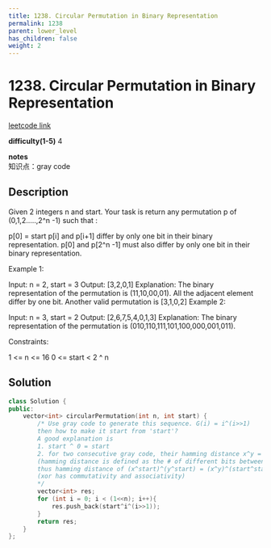```yaml
---
title: 1238. Circular Permutation in Binary Representation
permalink: 1238
parent: lower_level
has_children: false
weight: 2
---
```

# 1238. Circular Permutation in Binary Representation
[leetcode link](https://leetcode.com/problems/circular-permutation-in-binary-representation/)

**difficulty(1-5)** 
4

**notes**   
知识点：gray code

## Description

Given 2 integers n and start. Your task is return any permutation p of (0,1,2.....,2^n -1) such that :

p[0] = start
p[i] and p[i+1] differ by only one bit in their binary representation.
p[0] and p[2^n -1] must also differ by only one bit in their binary representation.
 

Example 1:

Input: n = 2, start = 3
Output: [3,2,0,1]
Explanation: The binary representation of the permutation is (11,10,00,01). 
All the adjacent element differ by one bit. Another valid permutation is [3,1,0,2]
Example 2:

Input: n = 3, start = 2
Output: [2,6,7,5,4,0,1,3]
Explanation: The binary representation of the permutation is (010,110,111,101,100,000,001,011).
 

Constraints:

1 <= n <= 16
0 <= start < 2 ^ n

## Solution
```c++
class Solution {
public:
    vector<int> circularPermutation(int n, int start) {
        /* Use gray code to generate this sequence. G(i) = i^(i>>1)
        then how to make it start from 'start'? 
        A good explanation is 
        1. start ^ 0 = start
        2. for two consecutive gray code, their hamming distance x^y = 1 
        (hamming distance is defined as the # of different bits between two binary number)
        thus hamming distance of (x^start)^(y^start) = (x^y)^(start^start) = 1
        (xor has commutativity and associativity)
        */
        vector<int> res;
        for (int i = 0; i < (1<<n); i++){
            res.push_back(start^i^(i>>1));
        }
        return res;
    }
};
```

<!-- 
Default label
{: .label }

Blue label
{: .label .label-blue }

Stable
{: .label .label-green }

New release
{: .label .label-purple }

Coming soon
{: .label .label-yellow }

Deprecated
{: .label .label-red } -->
